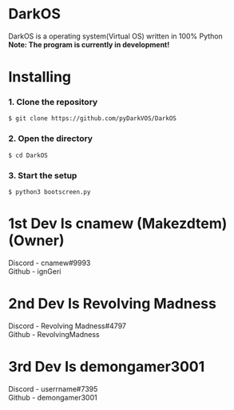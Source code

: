 
# DarkOS
DarkOS is a operating system(Virtual OS) written in 100% Python   
**Note: The program is currently in development!**

#
# Installing

### 1. Clone the repository
    $ git clone https://github.com/pyDarkVOS/DarkOS
### 2. Open the directory
    $ cd DarkOS
### 3. Start the setup
    $ python3 bootscreen.py

# 1st Dev Is cnamew (Makezdtem) (Owner)
Discord - cnamew#9993  
Github  - ignGeri  

# 2nd Dev Is Revolving Madness
Discord - Revolving Madness#4797  
Github  - RevolvingMadness  

# 3rd Dev Is demongamer3001
Discord - userrname#7395  
Github  - demongamer3001  
